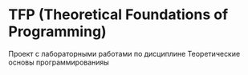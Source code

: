 # TFP (Theoretical Foundations of Programming)
Проект с лабораторными работами по дисциплине Теоретические основы программированияы